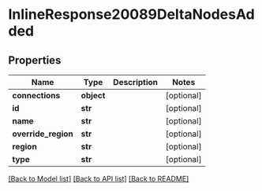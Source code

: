 # InlineResponse20089DeltaNodesAdded

## Properties
Name | Type | Description | Notes
------------ | ------------- | ------------- | -------------
**connections** | **object** |  | [optional] 
**id** | **str** |  | [optional] 
**name** | **str** |  | [optional] 
**override_region** | **str** |  | [optional] 
**region** | **str** |  | [optional] 
**type** | **str** |  | [optional] 

[[Back to Model list]](../README.md#documentation-for-models) [[Back to API list]](../README.md#documentation-for-api-endpoints) [[Back to README]](../README.md)

